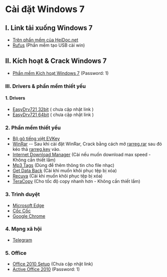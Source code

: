 # Cài đặt Windows 7

## I. Link tải xuống Windows 7

-   [Trên phần mềm của HeiDoc.net](software/Windows-ISO-Downloader.exe)
-   [Rufus](https://rufus.ie/downloads/) (Phần mềm tạo USB cài win)

## II. Kích hoạt & Crack Windows 7

-   [Phần mềm Kích hoạt Windows 7](software/Active%20Windows%207.rar) (Password: 1)

### III. Drivers & phần mềm thiết yếu

#### 1. Drivers

-   [EasyDrv721 32bit]() ( chưa cập nhật link )
-   [EasyDrv721 64bit]() ( chưa cập nhật link )

### 2. Phần mềm thiết yếu

-   [Bộ gõ tiếng việt EVKey](https://evkeyvn.com/)
-   [WinRar](https://www.rarlab.com/download.htm)
    -- Sau khi cài đặt WinRar, Crack bằng cách mở [rarreg.rar](software/rarreg.rar) sau đó kéo thả [rarreg.key](software/rarreg.key) vào.
-   [Internet Download Manager](software/Internet.Download.Manager_v6.40.Build.10.rar) (Cài nếu muốn download max speed - Không cần thiết lắm)
-   [Mp3 Tags](software/mp3tagv304asetup.exe) (Dùng để thêm thông tin cho file nhạc)
-   [Get Data Back](software/GetDataBack%204.33%20Full.iso) (Cài khi muốn khôi phục tệp bị xóa)
-   [Recuva](software/rcsetup153.exe) (Cài khi muốn khôi phục tệp bị xóa)
-   [TeraCopy](software/TeraCopy_Pro.3.5.BETA.iso) (Cho tốc độ copy nhanh hơn - Không cần thiết lắm)

### 3. Trình duyệt

-   [Microsoft Edge](https://www.microsoft.com/vi-vn/edge/download)
-   [Cốc Cốc](https://coccoc.com/)
-   [Google Chrome](https://www.google.com/intl/vi/chrome/)

### 4. Mạng xã hội

-   [Telegram](https://desktop.telegram.org/)

### 5. Office

-   [Office 2010 Setup]() (Chưa cập nhật link)
-   [Active Office 2010](software/Active%20Office%202010.rar) (Password: 1)
